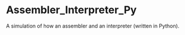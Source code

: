# Assembler_Interpreter_Py
A simulation of how an assembler and an interpreter (written in Python).

